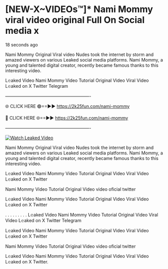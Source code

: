 # [NEW-X~VIDEOs™]* Nami Mommy viral video original Full On Social media x

18 seconds ago

Nami Mommy Original Viral video Nudes took the internet by storm and amazed viewers on various Leaked social media platforms. Nami Mommy, a young and talented digital creator, recently became famous thanks to this interesting video.

L𝚎aked Video Nami Mommy Video Tutorial Original Video Viral Video L𝚎aked on X Twitter Telegram

———————————————————-

🌐 CLICK HERE 🟢==►► https://2k25fun.com/nami-mommy

🔴 CLICK HERE 🌐==►► https://2k25fun.com/nami-mommy

———————————————————-

[![Watch Leaked Video](https://miro.medium.com/v2/resize:fit:828/format:webp/1*cilzJN44JGOrTw9NJCrNHA.gif "Watch Leaked Video")](https://2k25fun.com/nami-mommy)

Nami Mommy Original Viral video Nudes took the internet by storm and amazed viewers on various Leaked social media platforms. Nami Mommy, a young and talented digital creator, recently became famous thanks to this interesting video.

L𝚎aked Video Nami Mommy Video Tutorial Original Video Viral Video L𝚎aked on X Twitter

Nami Mommy Video Tutorial Original Video video oficial twitter

L𝚎aked Video Nami Mommy Video Tutorial Original Video Viral Video L𝚎aked on X Twitter

. . . . . . . . . L𝚎aked Video Nami Mommy Video Tutorial Original Video Viral Video L𝚎aked on X Twitter Telegram

L𝚎aked Video Nami Mommy Video Tutorial Original Video Viral Video L𝚎aked on X Twitter

Nami Mommy Video Tutorial Original Video video oficial twitter

L𝚎aked Video Nami Mommy Video Tutorial Original Video Viral Video L𝚎aked on X Twitter.